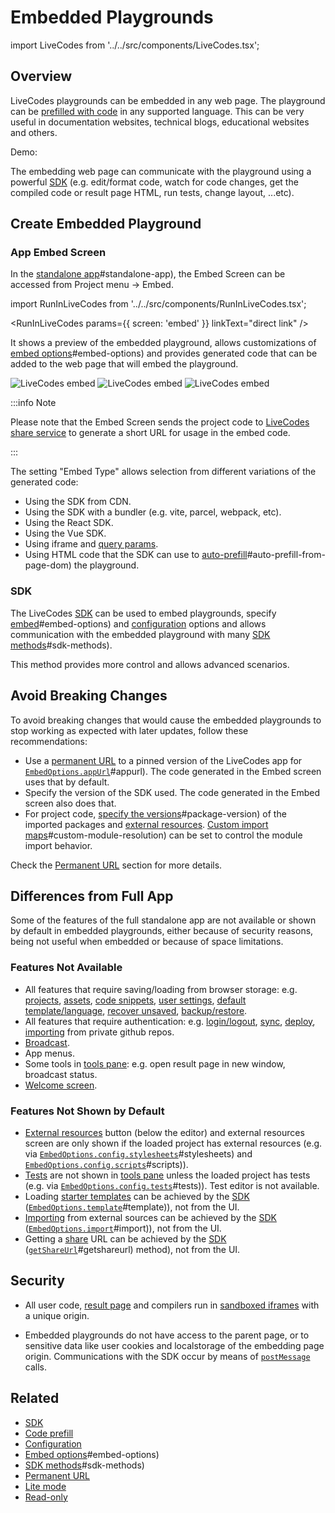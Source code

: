 # Embedded Playgrounds

import LiveCodes from '../../src/components/LiveCodes.tsx';

## Overview

LiveCodes playgrounds can be embedded in any web page. The playground can be [prefilled with code](./code-prefill.html.md) in any supported language. This can be very useful in documentation websites, technical blogs, educational websites and others.

Demo:

<LiveCodes template="javascript"></LiveCodes>

The embedding web page can communicate with the playground using a powerful [SDK](../sdk/index.html.md) (e.g. edit/format code, watch for code changes, get the compiled code or result page HTML, run tests, change layout, ...etc).

## Create Embedded Playground

### App Embed Screen

In the [standalone app](../getting-started.html.md)#standalone-app), the Embed Screen can be accessed from Project menu → Embed.

import RunInLiveCodes from '../../src/components/RunInLiveCodes.tsx';

<RunInLiveCodes params={{ screen: 'embed' }} linkText="direct link" />

It shows a preview of the embedded playground, allows customizations of [embed options](../sdk/js-ts.html.md)#embed-options) and provides generated code that can be added to the web page that will embed the playground.

![LiveCodes embed](../../static/img/screenshots/embed-1.jpg)
![LiveCodes embed](../../static/img/screenshots/embed-2.jpg)
![LiveCodes embed](../../static/img/screenshots/embed-3.jpg)

:::info Note

Please note that the Embed Screen sends the project code to [LiveCodes share service](./share.html.md) to generate a short URL for usage in the embed code.

:::

The setting "Embed Type" allows selection from different variations of the generated code:

- Using the SDK from CDN.
- Using the SDK with a bundler (e.g. vite, parcel, webpack, etc).
- Using the React SDK.
- Using the Vue SDK.
- Using iframe and [query params](../configuration/query-params.html.md).
- Using HTML code that the SDK can use to [auto-prefill](./code-prefill.html.md)#auto-prefill-from-page-dom) the playground.

### SDK

The LiveCodes [SDK](../sdk/index.html.md) can be used to embed playgrounds, specify [embed](../sdk/js-ts.html.md)#embed-options) and [configuration](../configuration/index.html.md) options and allows communication with the embedded playground with many [SDK methods](../sdk/js-ts.html.md)#sdk-methods).

This method provides more control and allows advanced scenarios.

## Avoid Breaking Changes

To avoid breaking changes that would cause the embedded playgrounds to stop working as expected with later updates, follow these recommendations:

- Use a [permanent URL](./permanent-url.html.md) to a pinned version of the LiveCodes app for [`EmbedOptions.appUrl`](../sdk/js-ts.html.md)#appurl). The code generated in the Embed screen uses that by default.
- Specify the version of the SDK used. The code generated in the Embed screen also does that.
- For project code, [specify the versions](./module-resolution.html.md)#package-version) of the imported packages and [external resources](./external-resources.html.md). [Custom import maps](./module-resolution.html.md)#custom-module-resolution) can be set to control the module import behavior.

Check the [Permanent URL](./permanent-url.html.md) section for more details.

## Differences from Full App

Some of the features of the full standalone app are not available or shown by default in embedded playgrounds, either because of security reasons, being not useful when embedded or because of space limitations.

### Features Not Available

- All features that require saving/loading from browser storage:
  e.g. [projects](./projects.html.md), [assets](./assets.html.md), [code snippets](./snippets.html.md), [user settings](./user-settings.html.md), [default template/language](./default-template-language.html.md), [recover unsaved](./recover.html.md), [backup/restore](./backup-restore.html.md).
- All features that require authentication:
  e.g. [login/logout](./github-integration.html.md), [sync](./sync.html.md), [deploy](./deploy.html.md), [importing](./import.html.md) from private github repos.
- [Broadcast](./broadcast.html.md).
- App menus.
- Some tools in [tools pane](./tools-pane.html.md):
  e.g. open result page in new window, broadcast status.
- [Welcome screen](./welcome.html.md).

### Features Not Shown by Default

- [External resources](./external-resources.html.md) button (below the editor) and external resources screen are only shown if the loaded project has external resources (e.g. via [`EmbedOptions.config.stylesheets`](../configuration/configuration-object.html.md)#stylesheets) and [`EmbedOptions.config.scripts`](../configuration/configuration-object.html.md)#scripts)).
- [Tests](./tests.html.md) are not shown in [tools pane](./tools-pane.html.md) unless the loaded project has tests (e.g. via [`EmbedOptions.config.tests`](../configuration/configuration-object.html.md)#tests)). Test editor is not available.
- Loading [starter templates](./templates.html.md) can be achieved by the [SDK](../sdk/index.html.md) ([`EmbedOptions.template`](../sdk/js-ts.html.md)#template)), not from the UI.
- [Importing](./import.html.md) from external sources can be achieved by the [SDK](../sdk/index.html.md) ([`EmbedOptions.import`](../sdk/js-ts.html.md)#import)), not from the UI.
- Getting a [share](./share.html.md) URL can be achieved by the [SDK](../sdk/index.html.md) ([`getShareUrl`](../sdk/js-ts.html.md)#getshareurl) method), not from the UI.

## Security

- All user code, [result page](./result.html.md) and compilers run in [sandboxed iframes](https://www.html5rocks.com/en/tutorials/security/sandboxed-iframes/) with a unique origin.

- Embedded playgrounds do not have access to the parent page, or to sensitive data like user cookies and localstorage of the embedding page origin. Communications with the SDK occur by means of [`postMessage`](https://developer.mozilla.org/en-US/docs/Web/API/Window/postMessage) calls.

## Related

- [SDK](../sdk/index.html.md)
- [Code prefill](./code-prefill.html.md)
- [Configuration](../configuration/index.html.md)
- [Embed options](../sdk/js-ts.html.md)#embed-options)
- [SDK methods](../sdk/js-ts.html.md)#sdk-methods)
- [Permanent URL](./permanent-url.html.md)
- [Lite mode](./lite.html.md)
- [Read-only](./read-only.html.md)